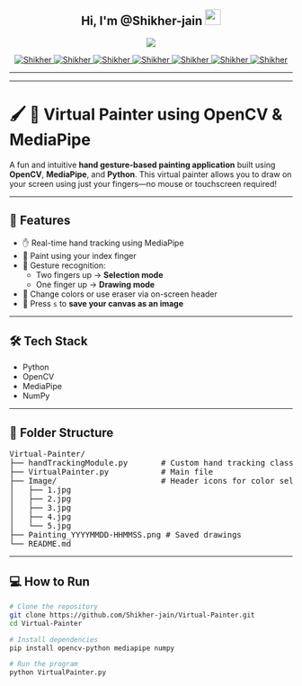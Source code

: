 <!-- 
# Virtual Painter

'''
------------------------------------------------
1) Import Image from folder and display it on the screen
2) Find the hand landmarks
3) Check which finger are vUP
4) If 2 fingers are up, then Selection mode
5) If 1 finger is up, then Paint mode
------------------------------------------------
'''


 -->

<h2 align="center">
  Hi, I'm @Shikher-jain
  <img src="https://media.giphy.com/media/hvRJCLFzcasrR4ia7z/giphy.gif" width="28">
</h2>

<p align="center">
  <a href="https://github.com/Shikher-jain/Shikher-jain">
    <img src="https://readme-typing-svg.herokuapp.com/?lines=Self%20Taught%20Programmer;Python%20Developer;1.5%2B%20years%20of%20coding%20experience;Always%20learning%20new%20things;Visit%20My%20LinkedIn%20Profile;https://www.linkedin.com/in/shikher-jain-0bb8a8259&center=true&width=380&height=45">
  </a>
</p>

<p align="center">

   <a href="https://github.com/Shikher-jain" target="blank">
    <img src="https://img.shields.io/badge/github-black?style=for-the-badge&logo=github&logoColor=white" alt="Shikher"/>
   </a>
  
   <a href="https://www.linkedin.com/in/shikher-jain-0bb8a8259" target="_blank">
    <img src="https://img.shields.io/badge/linkedIn-0077B5?style=for-the-badge&logo=Linkedin&logoColor=white" alt="Shikher"/>
   </a>
   
   <a href="https://instagram.com/shikher.09" target="_blank">
    <img src="https://img.shields.io/badge/instagram-fe4164?style=for-the-badge&logo=instagram&logoColor=white" alt="Shikher"/>
   </a> 
  
   <a href="https://www.geeksforgeeks.org/user/shikherj/" target="_blank">
    <img src="https://img.shields.io/badge/geeksforgeeks-black?style=for-the-badge&logo=geeksforgeeks&logoColor=" alt="Shikher" />
   </a>
  
   <a href="https://leetcode.com/u/shikherJain09/" target="_blank">
    <img src="https://img.shields.io/badge/leetcode-black?style=for-the-badge&logo=leetcode&logoColor=" alt="Shikher" />
   </a>
  
   <a href="https://youtube.com/@shikherjain0906?si=fhYw1l0W2AypvHJJ" target="_blank">
    <img src="https://img.shields.io/badge/youtube-FF0000?style=for-the-badge&logo=youtube&logoColor=" alt="Shikher" />
   </a>
  
   <a href="https://www.chess.com/member/shikher-09" target="_blank">
    <img src="https://img.shields.io/badge/chess-black?style=for-the-badge&logo=Chess.com" alt="Shikher" />
    </a> 
    </p>

---

---

# 🖌️ 🎨 Virtual Painter using OpenCV & MediaPipe

A fun and intuitive **hand gesture-based painting application** built using **OpenCV**, **MediaPipe**, and **Python**. This virtual painter allows you to draw on your screen using just your fingers—no mouse or touchscreen required!

---

## 🚀 Features

- ✋ Real-time hand tracking using MediaPipe
- 🎨 Paint using your index finger
- 🧠 Gesture recognition:
  - Two fingers up → **Selection mode**
  - One finger up → **Drawing mode**
- 🌈 Change colors or use eraser via on-screen header
- 💾 Press `s` to **save your canvas as an image**

---

## 🛠️ Tech Stack

- Python
- OpenCV
- MediaPipe
- NumPy

---

## 📁 Folder Structure

<pre>
Virtual-Painter/
├── handTrackingModule.py       # Custom hand tracking class (using MediaPipe)
├── VirtualPainter.py           # Main file
├── Image/                      # Header icons for color selection
│   ├── 1.jpg
│   ├── 2.jpg
│   ├── 3.jpg
│   ├── 4.jpg
│   └── 5.jpg
├── Painting_YYYYMMDD-HHMMSS.png # Saved drawings
└── README.md
</pre>

---

## 💻 How to Run

```bash
# Clone the repository
git clone https://github.com/Shikher-jain/Virtual-Painter.git
cd Virtual-Painter

# Install dependencies
pip install opencv-python mediapipe numpy

# Run the program
python VirtualPainter.py

